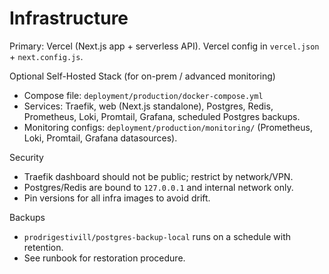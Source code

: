 # Infrastructure

Primary: Vercel (Next.js app + serverless API). Vercel config in `vercel.json` + `next.config.js`.

Optional Self-Hosted Stack (for on-prem / advanced monitoring)
- Compose file: `deployment/production/docker-compose.yml`
- Services: Traefik, web (Next.js standalone), Postgres, Redis, Prometheus, Loki, Promtail, Grafana, scheduled Postgres backups.
- Monitoring configs: `deployment/production/monitoring/` (Prometheus, Loki, Promtail, Grafana datasources).

Security
- Traefik dashboard should not be public; restrict by network/VPN.
- Postgres/Redis are bound to `127.0.0.1` and internal network only.
- Pin versions for all infra images to avoid drift.

Backups
- `prodrigestivill/postgres-backup-local` runs on a schedule with retention.
- See runbook for restoration procedure.

